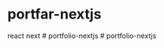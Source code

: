 # portfar-nextjs
 react next
#   p o r t f o l i o - n e x t j s  
 #   p o r t f o l i o - n e x t j s  
 
